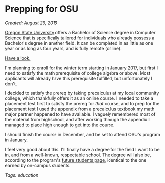 # Prepping for OSU

*Created: August 29, 2016*

[Oregon State University](http://oregonstate.edu) offers a Bachelor of Science degree in Computer Science that is specifically tailored for individuals who already possess a Bachelor's degree in another field. It can be completed in as little as one year or as long as four years, and is fully remote (online).

[Have a look.](http://eecs.oregonstate.edu/online-cs-students)

I'm planning to enroll for the winter term starting in January 2017, but first I need to satisfy the math prerequisite of college algebra or above. Most applicants will already have this prerequisite fulfilled, but unfortunately I don't.

I decided to satisfy the prereq by taking precalculus at my local community college, which thankfully offers it as an online course. I needed to take a placement test first to satisfy the prereq for *that* course, and to prep for the placement test I used the appendix from a precalculus textbook my math major partner happened to have available. I vaguely remembered most of the material from highschool, and after working through the appendix I managed to place high enough to get into the course.

I should finish the course in December, and be set to attend OSU's program in January.

I feel very good about this. I'll finally have a degree for the field I want to be in, and from a well-known, respectable school. The degree will also be, according to the program's [future students page](http://eecs.oregonstate.edu/online-cs-students/future-students), identical to the one earned by on-campus students.

*Tags: education*
